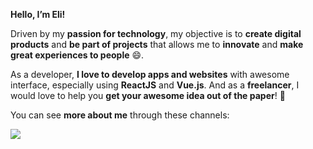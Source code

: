 **Hello, I’m Eli!** 

Driven by my **passion for technology**, my objective is to **create digital products** and **be part of projects** that allows me to **innovate** and **make great experiences to people** :smile:.

As a developer, **I love to develop apps and websites** with awesome interface, especially using **ReactJS** and **Vue.js**. And as a **freelancer**, I would love to help you **get your awesome idea out of the paper**! :rocket:

You can see **more about me** through these channels:

[![](https://img.shields.io/twitter/url?color=lightblue&label=LinkedIn&logo=Linkedin&logoColor=white&style=for-the-badge&url=https%3A%2F%2Fwww.linkedin.com%2Felicavalheiro)](https://www.linkedin.com/in/elicavalheiro/)
